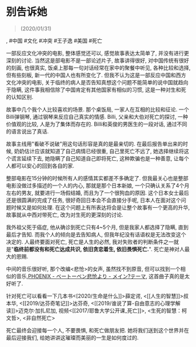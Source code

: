 # 别告诉她

> \(2020/01/31\)

, #中国 #文化 #冲突 #王子逸 #美国 #死亡

一部反应文化冲突的电影, 整体感觉还可以, 感觉故事表达太简单了, 并没有进行更深刻的讨论. 当然这是部电影不是一部论述片子, 故事讲得很好, 对中国传统有很好的刻画, 也很真实, 饭桌上那每一句对话经常在家中的聚餐中听见, 各种比较和选择, 但有些刻板, 新一代的中国人也有所变化了. 但我不认为这是一部反应中国和西方文化冲突的电影, 关于临终的病人是否告知真想这个问题不能简单的说中国就趋向于隐瞒, 这件事我相信除了中国肯定有其他国家有相似的习惯, 这是一种对生和死的认知区别.

故事中几个我个人比较喜欢的场景. 那个桌饭局, 一家人在互相的比较和征论. 一个Billi弹钢琴, 通过钢琴来反应自己真实的情感. Billi, 父亲和大伯对死亡的探讨, 一种价值观的比较, 人是为了集体而存在的. Billi和英俊的男医生的一段对话, 通过不同的语言说出了真话.

故事主线用"看破不说破"用这句话形容是真的是最亲切的. 在最后报告单出来的时候, 奶奶估计应该就知道了自己病情已经很重, 自己里死亡不远了, 她选择继续将这个谎言延续下去, 她隐瞒了自己知道自己即将死亡, 这种欺骗也是一种善意, 让每个人都可以安心的回到各自的家.

整部电影在15分钟的时候所有人的感情其实都差不多确定了. 但我最关心也是整部电影没做过多描述的一个人的内心, 那就是那个日本新娘, 一个只确认关系了4个月左右的男友, 就要进行一场假结婚, 而且为了一个很狗血的原因. 这个日本女士最后还是很圆满的完成了任务, 很好奇回日本会不会直接分手呢, 日本人在面对这个问题时候又是如何处理. 在这个问题上有所表达将会是让整个故事有一个更高的升华, 故事就从中西对带死亡, 改为对生死的更深刻的讨论.

我外祖父死于癌症, 他从确诊到死亡只有4\~5个月, 但是我家人都选择了隐瞒, 直到最后才告知. 而我个人的倾向是去告知病人, 但我年纪没有话语权是无法改变这个决定的. 人最终要面对死亡, 死亡是人生的必然, 我对失败者的判断条件之一就是"**临终前都没有和死亡达成共识, 依旧贪恋着生, 依旧畏惧死亡.**". 死亡是神对人最大的恩赐.

中间的音乐很好听, 那个改编\<悲怆\>的女声, 虽然找不到原音, 但可以找到一个相似的音乐,[PHOENIX - ベートーベン悲怆より - メイン?テーマ](https://music.163.com/song?id=4985787), 这首曲子真的是太好听了.

针对死亡可以看看一下几本书\<[2020/生命是什么]]\>薛定谔, \<[[人生的智慧]]\>叔本华, \<[[2019/达芬奇笔记]]\>达芬奇, \<[[2019/谁说了算-自由意志的心理学解读]]\>迈克尔·加扎尼加, 视频\<[[2017/耶鲁大学公开课_死亡]]\>, \<生死的智慧：柯文哲\>, \<非自然死亡\>

死亡最终会迎接每一个人, 不要畏惧, 和死亡做朋友把. 她将我们送到这个世界并在最后迎接我们, 给她讲讲这璀璨而美丽的一生是如何度过的.
